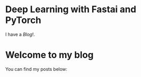 # Deep Learning with Fastai and PyTorch
I have a *Blog*!. 
# Welcome to my blog
You can find my posts below:

